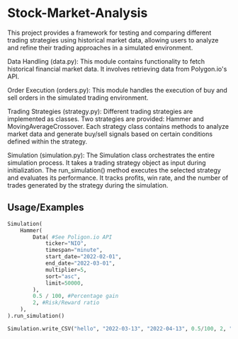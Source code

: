 # Stock-Market-Analysis

This project provides a framework for testing and comparing different trading strategies using historical market data, allowing users to analyze and refine their trading approaches in a simulated environment.

Data Handling (data.py):
This module contains functionality to fetch historical financial market data. It involves retrieving data from Polygon.io's API.

Order Execution (orders.py):
This module handles the execution of buy and sell orders in the simulated trading environment.

Trading Strategies (strategy.py):
Different trading strategies are implemented as classes. Two strategies are provided: Hammer and MovingAverageCrossover.
Each strategy class contains methods to analyze market data and generate buy/sell signals based on certain conditions defined within the strategy.

Simulation (simulation.py):
The Simulation class orchestrates the entire simulation process.
It takes a trading strategy object as input during initialization.
The run_simulation() method executes the selected strategy and evaluates its performance.
It tracks profits, win rate, and the number of trades generated by the strategy during the simulation.

## Usage/Examples

```python
Simulation(
    Hammer(
        Data( #See Poligon.io API
            ticker="NIO",
            timespan="minute",
            start_date="2022-02-01",
            end_date="2022-03-01",
            multiplier=5,
            sort="asc",
            limit=50000,
        ),
        0.5 / 100, #Percentage gain
        2, #Risk/Reward ratio
    ),
).run_simulation()

Simulation.write_CSV("hello", "2022-03-13", "2022-04-13", 0.5/100, 2, "NIO")

```
